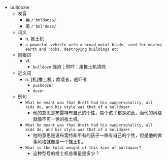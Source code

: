 - bulldozer
  - 发音
    - 英 `/'bʊldəʊzə/`
    - 美 `/'bʊl'dozɚ/`
  - 词义
    - n. 推土机
    - `a powerful vehicle with a broad metal blade, used for moving earth and rocks, destroying buildings etc`
  - 同根词
    - vt.
      - `bulldoze` 强迫；恫吓；用推土机清除
  - 近义词
    - n. [机]推土机；欺凌者，威吓者
      - `pushdozer`
      - `dozer`
  - 例句
    - `What he meant was that Brett had his ownpersonality, all kids do, and his style was that of a bulldozer.`
      - 他的意思是布雷特有自己的个性，每个孩子都是如此，而他的风格就像不可一世的推土机。
    - `What he meant was that Brett had his ownpersonality, all kids do, and his style was that of a bulldozer.`
      - 他的意思是说布雷特和所有的孩子一样有自己的个性，但是他的做事风格就像是一个推土机。
    - `What is the total weight of this kind of bulldozer?`
      - 这种型号的推土机总重量是多少？

